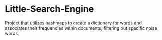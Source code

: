 # Little-Search-Engine

Project that utilizes hashmaps to create a dictionary for words and associates their frequencies within documents, filtering out specific noise words. 
